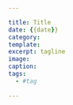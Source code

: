 ```yaml
---

title: Title
date: {{date}}
category: 
template: 
excerpt: tagline
image: 
caption:
tags:
  - #tag
  
---
```

